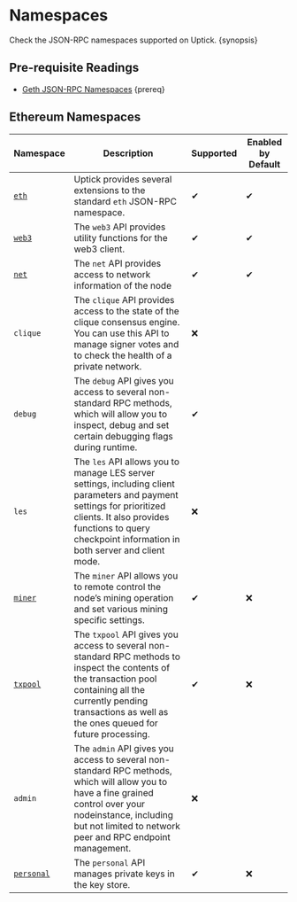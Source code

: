 <!--
order: 3
-->

# Namespaces

Check the JSON-RPC namespaces supported on Uptick. {synopsis}

## Pre-requisite Readings

- [Geth JSON-RPC Namespaces](https://geth.ethereum.org/docs/rpc/server) {prereq}

## Ethereum Namespaces

| Namespace                                  | Description                                                                                                                                                                                                                  | Supported | Enabled by Default |
|--------------------------------------------|------------------------------------------------------------------------------------------------------------------------------------------------------------------------------------------------------------------------------|-----------|--------------------|
| [`eth`](./endpoints.md#eth-methods)           | Uptick provides several extensions to the standard `eth` JSON-RPC namespace.                                                                                                                                              | ✔         | ✔                  |
| [`web3`](./endpoints.md#web3-methods)         | The `web3` API provides utility functions for the web3 client.                                                                                                                                                               | ✔         | ✔                  |
| [`net`](./endpoints.md#net-methods)           | The `net` API provides access to network information of the node                                                                                                                                                             | ✔         | ✔                  |
| `clique`                                   | The `clique` API provides access to the state of the clique consensus engine. You can use this API to manage signer votes and to check the health of a private network.                                                      | ❌         |                    |
| `debug`                                    | The `debug` API gives you access to several non-standard RPC methods, which will allow you to inspect, debug and set certain debugging flags during runtime.                                                                 | ✔         |                    |
| `les`                                      | The `les` API allows you to manage LES server settings, including client parameters and payment settings for prioritized clients. It also provides functions to query checkpoint information in both server and client mode. | ❌         |                    |
| [`miner`](./endpoints.md#miner-methods)       | The `miner` API allows you to remote control the node’s mining operation and set various mining specific settings.                                                                                                           | ✔         | ❌                  |
| [`txpool`](./endpoints.md#txpool-methods)     | The `txpool` API gives you access to several non-standard RPC methods to inspect the contents of the transaction pool containing all the currently pending transactions as well as the ones queued for future processing.    | ✔         | ❌                  |
| `admin`                                    | The `admin` API gives you access to several non-standard RPC methods, which will allow you to have a fine grained control over your nodeinstance, including but not limited to network peer and RPC endpoint management.     | ❌         |                    |
| [`personal`](./endpoints.md#personal-methods) | The `personal` API manages private keys in the key store.                                                                                                                                                                    | ✔         | ❌                  |
